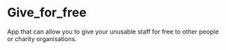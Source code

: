 # Give_for_free
App that can allow you to give your unusable staff for free to other people or charity organisations.

